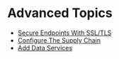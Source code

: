 # Advanced Topics

- [Secure Endpoints With SSL/TLS](./ssl-tls/README.md)
- [Configure The Supply Chain](./supply-chain/README.md)
- [Add Data Services](./services/README.md)
